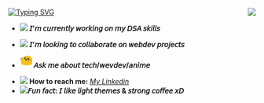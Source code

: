 
[![Typing SVG](https://readme-typing-svg.herokuapp.com?font=Yanone+Kaffeesatz&color=E03B8B&size=64&center=true&vCenter=true&width=1000&height=200&lines=Hi+%F0%9F%91%8B%2C+I'm+Lavanya)](https://git.io/typing-svg)
<img align="right" src="https://github.com/anathayna/anathayna/blob/master/assets/pusheencode.gif"/>

- <p><b><img src="https://media.giphy.com/media/WUlplcMpOCEmTGBtBW/giphy.gif" width="30"> 𝘐’𝘮 𝘤𝘶𝘳𝘳𝘦𝘯𝘵𝘭𝘺 𝘸𝘰𝘳𝘬𝘪𝘯𝘨 𝘰𝘯 𝘮𝘺 𝘋𝘚𝘈 𝘴𝘬𝘪𝘭𝘭𝘴 </b></p>
- <p><b><img src="https://github.com/anathayna/anathayna/blob/master/assets/bmo.gif?raw=1" width="25vw"/> 𝘐’𝘮 𝘭𝘰𝘰𝘬𝘪𝘯𝘨 𝘵𝘰 𝘤𝘰𝘭𝘭𝘢𝘣𝘰𝘳𝘢𝘵𝘦 𝘰𝘯 𝘸𝘦𝘣𝘥𝘦𝘷 𝘱𝘳𝘰𝘫𝘦𝘤𝘵𝘴</b> </p>
- <p><img src="https://github.com/anathayna/anathayna/blob/master/assets/happy.gif?raw=1" width="25vw"/><b> 𝘈𝘴𝘬 𝘮𝘦 𝘢𝘣𝘰𝘶𝘵 𝘵𝘦𝘤𝘩/𝘸𝘦𝘷𝘥𝘦𝘷/𝘢𝘯𝘪𝘮𝘦 </b> </p>
- <img src="https://github.com/anathayna/anathayna/blob/master/assets/nyancat.gif?raw=1" width="45vw"/><b> How to reach me:</b> _[My Linkedin](https://www.linkedin.com/in/lavanya-m11/)_
- <img src="https://github.com/anathayna/anathayna/blob/master/assets/enthusiast.gif?raw=1" width="35vw"/><b>𝘍𝘶𝘯 𝘧𝘢𝘤𝘵: 𝘐 𝘭𝘪𝘬𝘦 𝘭𝘪𝘨𝘩𝘵 𝘵𝘩𝘦𝘮𝘦𝘴 & 𝘴𝘵𝘳𝘰𝘯𝘨 𝘤𝘰𝘧𝘧𝘦𝘦 𝘹𝘋 </b>
